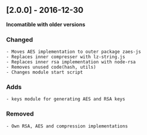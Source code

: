 ## [2.0.0] - 2016-12-30
**Incomatible with older versions**
### Changed
    - Moves AES implementation to outer package zaes-js
    - Replaces inner compresser with lz-string.js
    - Replaces inner rsa implementation with node-rsa
    - Removes unused code(hash, utils)
    - Changes module start script
### Adds 
    - keys module for generating AES and RSA keys
### Removed
    - Own RSA, AES and compression implementations